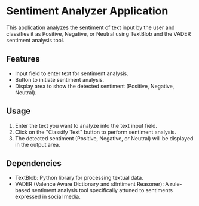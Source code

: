 # Sentiment Analyzer Application
This application analyzes the sentiment of text input by the user and classifies it as Positive, Negative, or Neutral using TextBlob and the VADER sentiment analysis tool.

## Features
- Input field to enter text for sentiment analysis.
- Button to initiate sentiment analysis.
- Display area to show the detected sentiment (Positive, Negative, Neutral).

## Usage
1. Enter the text you want to analyze into the text input field.
2. Click on the "Classify Text" button to perform sentiment analysis.
3. The detected sentiment (Positive, Negative, or Neutral) will be displayed in the output area.

## Dependencies
- TextBlob: Python library for processing textual data.
- VADER (Valence Aware Dictionary and sEntiment Reasoner): A rule-based sentiment analysis tool specifically attuned to sentiments expressed in social media.



